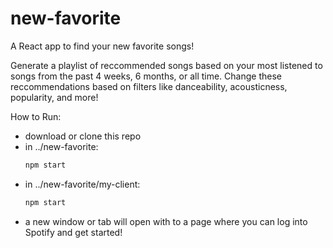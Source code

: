 # new-favorite

A React app to find your new favorite songs! 

Generate a playlist of reccommended songs based on your most listened to songs from the past 4 weeks, 6 months, or all time.
Change these reccommendations based on filters like danceability, acousticness, popularity, and more!


How to Run:
- download or clone this repo
- in ../new-favorite:
    ```sh
    npm start
    ```
- in ../new-favorite/my-client:
    ```sh
    npm start
    ```
- a new window or tab will open with to a page where you can log into Spotify and get started!
